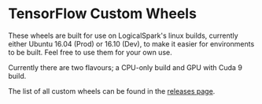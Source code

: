 # TensorFlow Custom Wheels
These wheels are built for use on LogicalSpark's linux builds, currently either Ubuntu 16.04 (Prod) or 16.10 (Dev), to make it easier for environments to be built. Feel free to use them for your own use.

Currently there are two flavours; a CPU-only build and GPU with Cuda 9 build.

The list of all custom wheels can be found in the  [releases page](https://github.com/LogicalSpark/wheels/releases).

